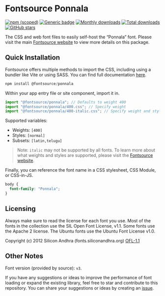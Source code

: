 # Fontsource Ponnala

[![npm (scoped)](https://img.shields.io/npm/v/@fontsource/ponnala?color=brightgreen)](https://www.npmjs.com/package/@fontsource/ponnala) [![Generic badge](https://img.shields.io/badge/fontsource-passing-brightgreen)](https://github.com/fontsource/fontsource) [![Monthly downloads](https://badgen.net/npm/dm/@fontsource/ponnala)](https://github.com/fontsource/fontsource) [![Total downloads](https://badgen.net/npm/dt/@fontsource/ponnala)](https://github.com/fontsource/fontsource) [![GitHub stars](https://img.shields.io/github/stars/fontsource/fontsource.svg?style=social&label=Star)](https://github.com/fontsource/fontsource/stargazers)

The CSS and web font files to easily self-host the “Ponnala” font. Please visit the main [Fontsource website](https://fontsource.org/fonts/ponnala) to view more details on this package.

## Quick Installation

Fontsource offers multiple methods to import the CSS, including using a bundler like Vite or using SASS. You can find full documentation [here](https://fontsource.org/docs/getting-started/introduction).

```javascript
npm install @fontsource/ponnala
```

Within your app entry file or site component, import it in.

```javascript
import "@fontsource/ponnala"; // Defaults to weight 400
import "@fontsource/ponnala/400.css"; // Specify weight
import "@fontsource/ponnala/400-italic.css"; // Specify weight and style
```

Supported variables:
- Weights: `[400]`
- Styles: `[normal]`
- Subsets: `[latin,telugu]`

> Note: `italic` may not be supported by all fonts. To learn more about what weights and styles are supported, please visit the [Fontsource website](https://fontsource.org/fonts/ponnala).

Finally, you can reference the font name in a CSS stylesheet, CSS Module, or CSS-in-JS.

```css
body {
  font-family: "Ponnala";
}
```

## Licensing
Always make sure to read the license for each font you use. Most of the fonts in the collection use the SIL Open Font License, v1.1. Some fonts use the Apache 2 license. The Ubuntu fonts use the Ubuntu Font License v1.0.

Copyright (c) 2012 Silicon Andhra (fonts.siliconandhra.org)
[OFL-1.1](https://openfontlicense.org)

## Other Notes
Font version (provided by source): `v3`.

If you have any suggestions or ideas to improve the performance of font loading or expand the existing library, feel free to star and contribute to this repository. You can share your suggestions or ideas by creating an [issue](https://github.com/fontsource/fontsource/issues).